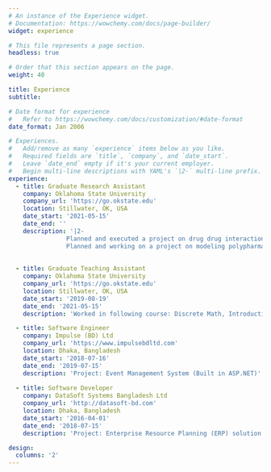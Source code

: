 ```yaml
---
# An instance of the Experience widget.
# Documentation: https://wowchemy.com/docs/page-builder/
widget: experience

# This file represents a page section.
headless: true

# Order that this section appears on the page.
weight: 40

title: Experience
subtitle:

# Date format for experience
#   Refer to https://wowchemy.com/docs/customization/#date-format
date_format: Jan 2006

# Experiences.
#   Add/remove as many `experience` items below as you like.
#   Required fields are `title`, `company`, and `date_start`.
#   Leave `date_end` empty if it's your current employer.
#   Begin multi-line descriptions with YAML's `|2-` multi-line prefix.
experience:
  - title: Graduate Research Assistant
    company: Oklahoma State University
    company_url: 'https://go.okstate.edu'
    location: Stillwater, OK, USA
    date_start: '2021-05-15'
    date_end: ''
    description: '|2-
                Planned and executed a project on drug drug interaction prediction (Accepted in IEEE CIBCB 2021)
                Planned and working on a project on modeling polypharmacy side effects'
    
    
  - title: Graduate Teaching Assistant
    company: Oklahoma State University
    company_url: 'https://go.okstate.edu'
    location: Stillwater, OK, USA
    date_start: '2019-08-19'
    date_end: '2021-05-15'
    description: 'Worked in following course: Discrete Math, Introduction to DataBase Systems, C/C++ (each class containing more than 50 students)'

  - title: Software Engineer
    company: Impulse (BD) Ltd
    company_url: 'https://www.impulsebdltd.com'
    location: Dhaka, Bangladesh
    date_start: '2018-07-16'
    date_end: '2019-07-15'
    description: 'Project: Event Management System (Built in ASP.NET)'
        
  - title: Software Developer
    company: DataSoft Systems Bangladesh Ltd
    company_url: 'http://datasoft-bd.com'
    location: Dhaka, Bangladesh
    date_start: '2016-04-01'
    date_end: '2018-07-15'
    description: 'Project: Enterprise Resource Planning (ERP) solution (Built in ASP.NET Entity framework; Consists of 26 modules)'

design:
  columns: '2'
---
```

